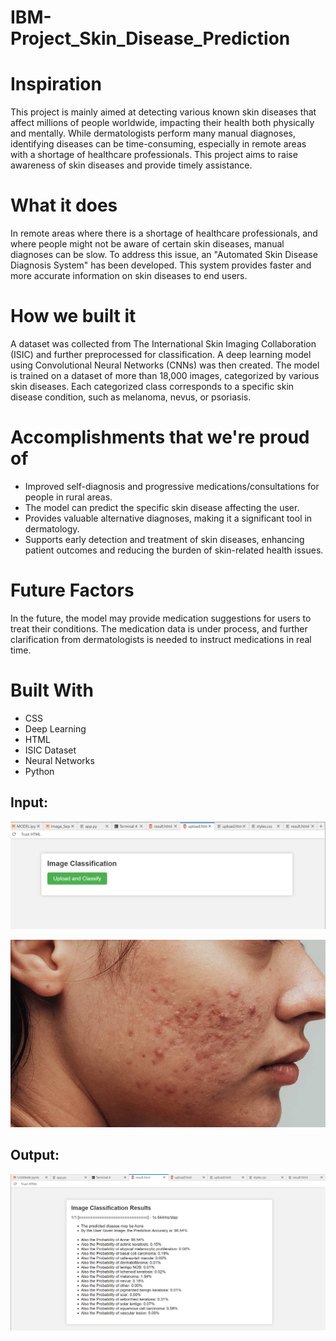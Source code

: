 # IBM-Project_Skin_Disease_Prediction

# Inspiration

This project is mainly aimed at detecting various known skin diseases that affect millions of people worldwide, impacting their health both physically and mentally. While dermatologists perform many manual diagnoses, identifying diseases can be time-consuming, especially in remote areas with a shortage of healthcare professionals. This project aims to raise awareness of skin diseases and provide timely assistance.

# What it does

In remote areas where there is a shortage of healthcare professionals, and where people might not be aware of certain skin diseases, manual diagnoses can be slow. To address this issue, an "Automated Skin Disease Diagnosis System" has been developed. This system provides faster and more accurate information on skin diseases to end users.

# How we built it

A dataset was collected from The International Skin Imaging Collaboration (ISIC) and further preprocessed for classification. A deep learning model using Convolutional Neural Networks (CNNs) was then created. The model is trained on a dataset of more than 18,000 images, categorized by various skin diseases. Each categorized class corresponds to a specific skin disease condition, such as melanoma, nevus, or psoriasis.

# Accomplishments that we're proud of

- Improved self-diagnosis and progressive medications/consultations for people in rural areas.
- The model can predict the specific skin disease affecting the user.
- Provides valuable alternative diagnoses, making it a significant tool in dermatology.
- Supports early detection and treatment of skin diseases, enhancing patient outcomes and reducing the burden of skin-related health issues.

# Future Factors

In the future, the model may provide medication suggestions for users to treat their conditions. The medication data is under process, and further clarification from dermatologists is needed to instruct medications in real time.

# Built With
- CSS
- Deep Learning
- HTML
- ISIC Dataset
- Neural Networks
- Python

## Input:
![img](Screenshot%202023-10-22%20015200.png)

<p align='center'>
  <img src="Input_img.jpg" height="300px" width="600px">
</p>

## Output:
![img](Screenshot%202023-10-22%20014710.png)

